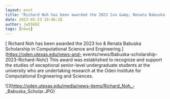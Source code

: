 ```yaml
---
layout: post
title: "Richard Noh has been awarded the 2023 Ivo &amp; Renata Babuska Scholarship in CSE"
date: 2023-05-23 19:46:28
author: jw55692
tags: [news]
---
```


[ Richard Noh has been awarded the 2023 Ivo & Renata Babuska Scholarship in
Computational Science and Engineering.](https://oden.utexas.edu/news-and-
events/news/Babuska-scholarship-2023-Richard-Noh/) This award was established
to recognize and support the studies of exceptional senior-level undergraduate
students at the university who are undertaking research at the Oden Institute
for Computational Engineering and Sciences.

![](https://oden.utexas.edu/media/news-items/Richard_Noh_-
_Babuska_Scholar.JPG)
